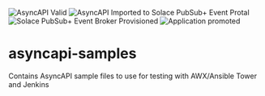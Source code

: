 ![AsyncAPI Valid](https://github.com/github/docs/actions/workflows/solace-validate-async.yml/badge.svg)
![AsyncAPI Imported to Solace PubSub+ Event Protal](https://github.com/github/docs/actions/workflows/solace-ep-merge.yml/badge.svg)
![Solace PubSub+ Event Broker Provisioned](https://github.com/github/docs/actions/workflows/solace-ep-merge.yml/badge.svg)
![Application promoted](https://github.com/github/docs/actions/workflows/solace-ep-merge.yml/badge.svg)

# asyncapi-samples
Contains AsyncAPI sample files to use for testing with AWX/Ansible Tower and Jenkins
